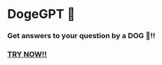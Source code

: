 # DogeGPT 🐾

### Get answers to your question by a DOG 🐶!!

### [TRY NOW!!](https://dogegpt.vercel.app)
